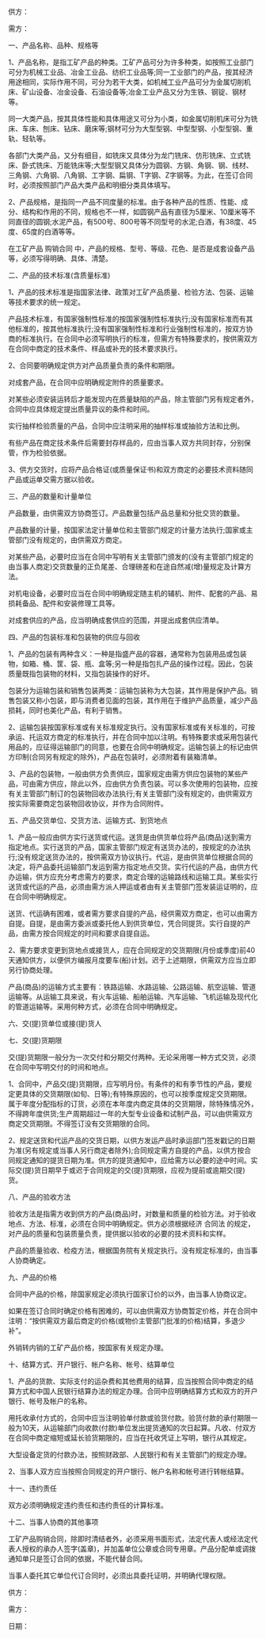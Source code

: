 
 


供方：


需方：


一、产品名称、品种、规格等


1、产品名称，是指工矿产品的种类。工矿产品可分为许多种类，如按照工业部门可分为机械工业品、冶金工业品、纺织工业品等;同一工业部门的产品，按其经济用途相同，实际作用不同，可分为若干大类，如机械工业产品可分为金属切削机床、矿山设备、冶金设备、石油设备等;冶金工业产品又分为生铁、钢锭、钢材等。


同一大类产品，按其具体性能和具体用途又可分为小类，如金属切削机床可分为铣床、车床、刨床、钻床、磨床等;钢材可分为大型型钢、中型型钢、小型型钢、重轨、轻轨等。


各部门大类产品，又分有细目，如铣床又具体分为龙门铣床、仿形铣床、立式铣床、卧式铣床、万能铣床等;大型型钢又具体分为圆钢、方钢、角钢、钢、线材、三角钢、六角钢、八角钢、工字钢、扁钢、T字钢、Z字钢等。为此，在签订合同时，必须按照部门产品大类产品和明细分类具体填写。


2、产品规格，是指同一产品不同度量的标准。由于各种产品的性质、性能、成分、结构和作用的不同，规格也不一样，如圆钢产品有直径为5厘米、10厘米等不同直径的圆钢;水泥产品，有500号、800号等不同型号的水泥;白酒，有38度、45度、65度的白酒等等。


在工矿产品
购销合同
中，产品的规格、型号、等级、花色、是否是成套设备产品等，必须写得明确、具体、清楚。


二、产品的技术标准(含质量标准)


1、产品的技术标准是指国家法律、政策对工矿产品质量、检验方法、包装、运输等技术要求的统一规定。


产品技术标准，有国家强制性标准的按国家强制性标准执行;没有国家标准而有其他标准的，按其他标准执行;没有国家强制性标准和行业强制性标准的，按双方协商的标准执行。在合同中必须写明执行的标准，但需方有特殊要求的，按供需双方在合同中商定的技术条件、样品或补充的技术要求执行。


2、合同要明确规定供方对产品质量负责的条件和期限。


对成套产品，在合同中应明确规定附件的质量要求。


对某些必须安装运转后才能发现内在质量缺陷的产品，除主管部门另有规定者外，合同中应具体规定提出质量异议的条件和时间。


实行抽样检验质量的产品，合同中应注明采用的抽样标准或抽验方法和比例。


有些产品在商定技术条件后需要封存样品的，应由当事人双方共同封存，分别保管，作为检验依据。


3、供方交货时，应将产品合格证(或质量保证书)和双方商定的必要技术资料随同产品或运单交需方据以验收。


三、产品的数量和计量单位


产品数量，由供需双方协商签订。产品数量包括产品总量和分批交货的数量。


产品数量的计量，按国家法定计量单位和主管部门规定的计量方法执行;国家或主管部门没有规定的，由供需双方商定。


对某些产品，必要时应当在合同中写明有关主管部门颁发的(没有主管部门规定的由当事人商定)交货数量的正负尾差、合理磅差和在途自然减(增)量规定及计算方法。


对机电设备，必要时应当在合同中明确规定随主机的辅机、附件、配套的产品、易损耗备品、配件和安装修理工具等。


对成套供应的产品，应当明确成套供应的范围，并提出成套供应清单。


四、产品的包装标准和包装物的供应与回收


1、产品的包装有两种含义：一种是指盛产品的容器，通常称为包装用品或包装物，如箱、桶、筐、袋、瓶、盒等;另一种是指包扎产品的操作过程。因此，包装质量既指包装物的材料，又指包装操作的好坏。


包装分为运输包装和销售包装两类：运输包装称为大包装，其作用是保护产品。销售包装又称小包装，即与消费者见面的包装，其作用在于维护产品质量，减少产品损耗，同时也美化产品，有利于销售。


2、运输包装按国家标准或有关标准规定执行。没有国家标准或有关标准的，可按承运、托运双方商定的标准执行，并在合同中加以注明。有特殊要求或采用包装代用品的，应征得运输部门的同意，也要在合同中明确规定。运输包装上的标记由供方印制(合同另有规定的除外)，产品在包装时，必须附着有装箱清单。


3、产品的包装物，一般由供方负责供应，国家规定由需方供应包装物的某些产品，可由需方供应，除此以外，应由供方负责包装。可以多次使用的包装物，应按有关主管部门制订的包装物回收办法执行;有关主管部门没有规定的，由供需双方按实际需要商定包装物回收协议，并作为合同附件。


五、产品交货单位、交货方法、运输方式、到货地点


1、产品一般应由供方实行送货或代运。送货是由供货单位将产品(商品)送到需方指定地点。实行送货的产品，国家主管部门规定有送货办法的，按规定的办法执行;没有规定送货办法的，按供需双方协议执行。代运，是由供货单位根据合同的决定，将产品委托运输部门发运到需方指定地点交货。实行代运的产品，由供方代办运输，供方应充分考虑需方的要求，商定合理的运输路线和运输工具。某些实行送货或代运的产品，必须由需方派人押运或者由有关主管部门签发装运证明的，应在合同中明确规定。


送货、代运确有困难，或者需方要求自提的产品，经供需双方商定，也可以由需方自提。自提，是由需方委派或委托他人到供货单位，凭合同提货。实行自提的产品，由需方按合同规定的时间和要求自提自运。


2、需方要求变更到货地点或接货人，应在合同规定的交货期限(月份或季度)前40天通知供方，以便供方编报月度要车(船)计划。迟于上述期限，供需双方应当立即另行协商处理。


产品(商品)的运输方式主要有：铁路运输、水路运输、公路运输、航空运输、管道运输等。从运输工具来说，有火车运输、船舶运输、汽车运输、飞机运输及现代化的管道运输等。采用何种方式，必须在合同中明确规定。


六、交(提)货单位或接(提)货人


七、交(提)货期限


交(提)货期限一般分为一次交付和分期交付两种。无论采用哪一种方式交货，必须在合同中写明交付的时间和地点。


1、合同中，产品交(提)货期限，应写明月份。有条件的和有季节性的产品，要规定更具体的交货期限(如旬、日等);有特殊原因的，也可以按季度规定交货期限。属于年度分配指标的订货，必须在本年度内商定具体的交货期限，除特殊情况外，不得跨年度供货;生产周期超过一年的大型专业设备和试制产品，可以由供需双方商定交货期限。不得签订没有交货期限的合同。


2、规定送货和代运产品的交货日期，以供方发运产品时承运部门签发戳记的日期为准(另有规定或当事人另行商定者除外);合同规定需方自提的产品，以供方按合同规定通知的提货日期为准。供方的提货通知中，应给需方以必要的途中时间。实际交(提)货日期早于或迟于合同规定的交(提)货期限，应视为提前或逾期交(提)货。


八、产品的验收方法


验收方法是指需方收到供方的产品(商品)时，对数量和质量的检验方法。对于验收地点、方法、标准，必须在合同中明确规定。供方必须根据经济
合同法
的规定，对产品的质量和包装质量负责，提供据以验收的必要的技术资料和实样。


产品的质量验收、检疫方法，根据国务院有关规定执行。没有规定标准的，由当事人协商确定。


九、产品的价格


合同中产品的价格，除国家规定必须执行国家订价的以外，由当事人协商议定。


如果在签订合同时确定价格有困难的，可以由供需双方协商暂定价格，并在合同中注明：“按供需双方最后商定的价格(或物价主管部门批准的价格)结算，多退少补”。


外销转内销的工矿产品价格，按国家有关规定办理。


十、结算方式、开户银行、帐户名称、帐号、结算单位


1、产品的货款、实际支付的运杂费和其他费用的结算，应当按照合同中商定的结算方式和中国人民银行结算办法的规定办理。合同中应明确结算方式和双方的开户银行、帐号及帐户的名称。


用托收承付方式的，合同中应当注明验单付款或验货付款。验货付款的承付期限一般为10天，从运输部门向收款(付款)单位发出提货通知的次日起算。凡收、付双方在合同中商定缩短或延长验货期限的，应当在托收凭证上写明，银行从其规定。


大型设备定货的付款办法，按照财政部、人民银行和有关主管部门的规定办理。


2、当事人双方应当按照合同规定的开户银行、帐户名称和帐号进行转帐结算。


十一、违约责任


双方必须明确规定违约责任和违约责任的计算标准。


十二、当事人协商的其他事项


工矿产品购销合同，除即时清结者外，必须采用书面形式，法定代表人或经法定代表人授权的承办人签字(盖章)，并加盖单位公章或合同专用章。产品分配单或调拨通知单只是签订合同的依据，不能代替合同。


当事人委托其它单位代订合同时，必须出具委托证明，并明确代理权限。


供方：


需方：


日期：
 


 

 
 
 
 
 
  


  
 

  


  


  
 
 
 
 

